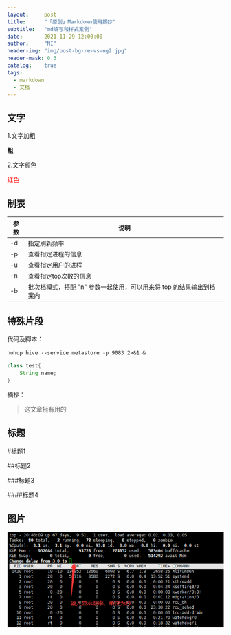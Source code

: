 ```yaml
---
layout:     post
title:      "「原创」Markdown使用摘抄"
subtitle:   "md编写和样式案例"
date:       2021-11-29 12:00:00
author:     "NI"
header-img: "img/post-bg-re-vs-ng2.jpg"
header-mask: 0.3
catalog:    true
tags:
  - markdown
  - 文档
---
```


## 文字
1.文字加粗

**粗**

2.文字颜色

<font color='red'>红色</font>

## 制表

| 参数 | 说明 |
| ---- | ---- |
| -d | 指定刷新频率 |
| -p | 查看指定进程的信息 |
| -u | 查看指定用户的进程 |
| -n | 查看指定top次数的信息 |
| -b | 批次档模式，搭配 "n" 参数一起使用，可以用来将 top 的结果输出到档案内 |

## 特殊片段

代码及脚本：

```shell
nohup hive --service metastore -p 9083 2>&1 &
```

```java
class test{
    String name;
}
```

摘抄：

>这文章挺有用的

## 标题

#标题1

##标题2

###标题3

####标题4

## 图片

![avatar](/img/linux/top-s.png)





















